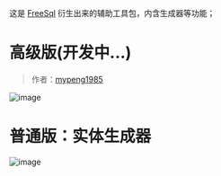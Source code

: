 这是 [FreeSql](https://github.com/2881099/FreeSql) 衍生出来的辅助工具包，内含生成器等功能；

# 高级版(开发中...)

> 作者：[mypeng1985](https://github.com/mypeng1985)

![image](https://user-images.githubusercontent.com/16286519/58792449-c5fbbf00-8626-11e9-9a62-9820117a2ed5.png)

# 普通版：实体生成器

![image](https://user-images.githubusercontent.com/16286519/58411804-b240dd80-80a7-11e9-8899-5b8cb714c0b2.png)
